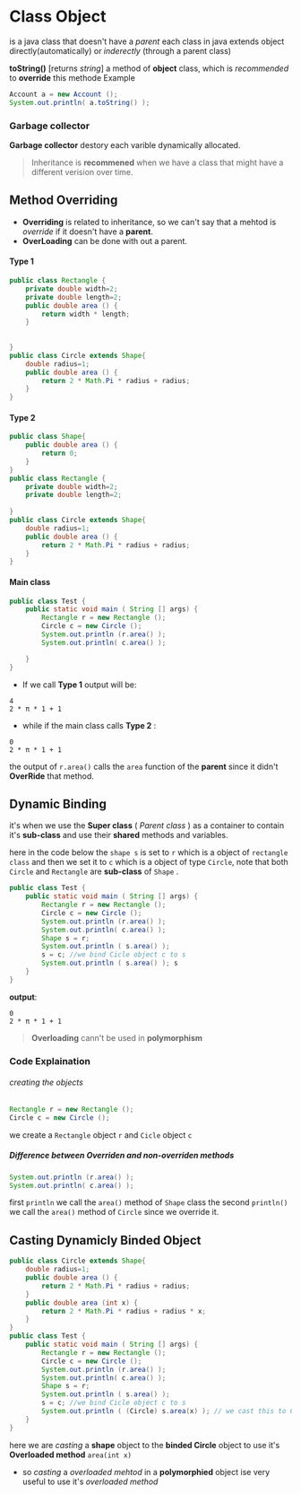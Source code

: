 # Class Object
is a java class that doesn't have a _parent_ each class in java extends object directly(automatically) or _inderectly_ (through a parent class)

**toString()** [returns _string_] a method of __object__ class, which is _recommended_ to __override__ this methode
Example
```java
Account a = new Account ();
System.out.println( a.toString() );
```

### Garbage collector
__Garbage collector__ destory each varible dynamically allocated.

> Inheritance is __recommened__ when we have a class that might have a different verision over time.

## Method Overriding
+ __Overriding__ is related to inheritance, so we can't say that a mehtod is _override_ if it doesn't have a __parent__.
+ __OverLoading__ can be done with out a parent.
  
#### Type 1
```java
public class Rectangle {
    private double width=2;
    private double length=2;
    public double area () {
        return width * length;
    }
  
   
}
public class Circle extends Shape{
    double radius=1;
    public double area () {
        return 2 * Math.Pi * radius + radius;
    }
}
```
#### Type 2
```java
public class Shape{
    public double area () {
        return 0;
    }
}
public class Rectangle {
    private double width=2;
    private double length=2;
   
}
public class Circle extends Shape{
    double radius=1;
    public double area () {
        return 2 * Math.Pi * radius + radius;
    }
}
```
#### Main class
```java
public class Test {
    public static void main ( String [] args) {
        Rectangle r = new Rectangle ();
        Circle c = new Circle ();
        System.out.println (r.area() );
        System.out.println( c.area() );

    }
}
```
+ If we call __Type 1__ output will be:
``` text
4
2 * π * 1 + 1
```
+ while if the main class calls __Type 2__ :
```text
0
2 * π * 1 + 1
```
the output of `r.area()` calls the `area` function of the __parent__ since it didn't __OverRide__ that method.

## Dynamic Binding
it's when we use the __Super class__ ( _Parent class_ ) as a container to contain it's __sub-class__ and use their __shared__ methods and variables. 

here in the code below the `shape s` is set to `r` which is a object of `rectangle class` and then we set it to 
`c` which is a object of type `Circle`, note that both `Circle` and `Rectangle` are __sub-class__ of `Shape` .
```java
public class Test {
    public static void main ( String [] args) {
        Rectangle r = new Rectangle ();
        Circle c = new Circle ();
        System.out.println (r.area() );
        System.out.println( c.area() );
        Shape s = r;
        System.out.println ( s.area() ); 
        s = c; //we bind Cicle object c to s
        System.out.println ( s.area() ); s
    }
}
```
__output__:
```text
0
2 * π * 1 + 1
```
> __Overloading__ cann't be used in __polymorphism__
### Code Explaination
###### creating the objects
```java
Rectangle r = new Rectangle ();
Circle c = new Circle ();
```
we create a `Rectangle` object `r` and `Cicle` object `c` 
##### Difference between Overriden and non-overriden methods
```java
System.out.println (r.area() );
System.out.println( c.area() );
```
first `println` we call the `area()` method of `Shape` class the second `println()` we call the `area()` method of `Circle` since we override it.



## Casting Dynamicly Binded Object
```java
public class Circle extends Shape{
    double radius=1;
    public double area () {
        return 2 * Math.Pi * radius + radius;
    }
    public double area (int x) {
        return 2 * Math.Pi * radius + radius * x;
    }
}
public class Test {
    public static void main ( String [] args) {
        Rectangle r = new Rectangle ();
        Circle c = new Circle ();
        System.out.println (r.area() );
        System.out.println( c.area() );
        Shape s = r;
        System.out.println ( s.area() ); 
        s = c; //we bind Cicle object c to s
        System.out.println ( (Circle) s.area(x) ); // we cast this to Circle
    }
}
```
here we are _casting_ a __shape__ object to the __binded Circle__ object to use it's __Overloaded method__ `area(int x)`
+ so _casting_ a _overloaded mehtod_ in a __polymorphied__ object ise very useful to use it's _overloaded method_
